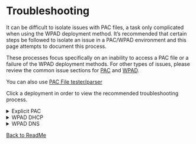 # Troubleshooting

It can be difficult to isolate issues with PAC files, a task only complicated when using the WPAD deployment method. It’s recommended that certain steps be followed to isolate an issue in a PAC/WPAD environment and this page attempts to document this process.

These processes focus specifically on an inability to access a PAC file or a failure of the WPAD deployment methods. For other types of issues, please review the common issue sections for [PAC](https://github.com/mdries-zs/findproxyforurl/blob/main/Support/Common_PAC_File_Issues.md) and [WPAD](https://github.com/mdries-zs/findproxyforurl/blob/main/Support/Common_WPAD_Issues.md).

You can also use [PAC File tester/parser](https://thorsenlabs.com/pac)

Click a deployment in order to view the recommended troubleshooting process.

<details>
  <summary>Explicit PAC</summary>

- Review the PAC file code manually. Syntax issues often arise due to missing commas, parentheses, curly braces, or semi-colons.
- Ensure that the PAC file code validates using a tool such as [pacparser](http://code.google.com/p/pacparser/) or [Proxy Validator](http://luno.org/project/proxyvalidator/).
- Review the PAC file rules for any unintended routing behaviors; common issues include missing proxy return statements and wildcard based rules affecting a larger volume of traffic than intended. Such errors could result in all traffic passing directly to the Internet, making it only *appear* that the file is failing to function.
- Confirm that the PAC file extensions (.pac or .dat) are being served with either of the following content types:<br>&nbsp;&nbsp;&nbsp;&nbsp;**application/x-ns-proxy-autoconfig**<br>&nbsp;&nbsp;&nbsp;&nbsp;**application/x-javascript-config**
- Test the PAC file by hosting the file on the local file system; if the file works, this would isolate the issue to the PAC file web server (e.g. connectivity or configuration). The URL format for local PAC file testing is **file://c:\folder\proxy.pac**

</details>

<details>
  <summary>WPAD DHCP</summary>

  - Follow the steps for troubleshooting an explicit PAC file configuration – WPAD is a means of deploying a PAC file, thus any issues with the web server or the file itself could be overlooked if focusing solely on the WPAD portion.
- Test the PAC file URL being pushed out by DHCP, do so by using the PAC file URL in the browser proxy settings configured as an explicit PAC file. This will verify whether the PAC file or PAC file server itself is the issue.
- Review the Windows Registry to confirm the URL being pushed out by WPAD DHCP.
    1. Click **Start** and Select **Run**.
    2. Type *regedit* and click **OK**.
    3. Navigate the Registry tree to the following location: HKEY_CURRENT_USER\Software\Microsoft\Windows\CurrentVersion\Internet Settings\Connections\
    4. In the pane to the right, double click **DefaultConnectionSettings**.
    5. The WPAD DHCP URL will be displayed in the dialog box – [screenshot](https://github.com/mdries-zs/findproxyforurl/blob/main/Images/screenshot.png?raw=true)
  
</details>

<details>
  <summary>WPAD DNS</summary>

- Follow the steps for troubleshooting an explicit PAC file configuration – WPAD is a means of deploying a PAC file, thus any issues with the web server or the file itself could be overlooked if focusing solely on the WPAD portion.
- Attempt to ping the host **wpad**, a failure to resolve would indicate an issue with the DNS server. Does the hostname point to the correct web server? WPAD DNS requires this record to exist and point to the web server hosting the PAC file.
- With all proxy/PAC settings disabled, attempt to access http://wpad/wpat.dat – WPAD DNS requires that this be the functional URL format. Investigate any errors returned.

</details>

[Back to ReadMe](https://github.com/mdries-zs/findproxyforurl/blob/main/README.md)
